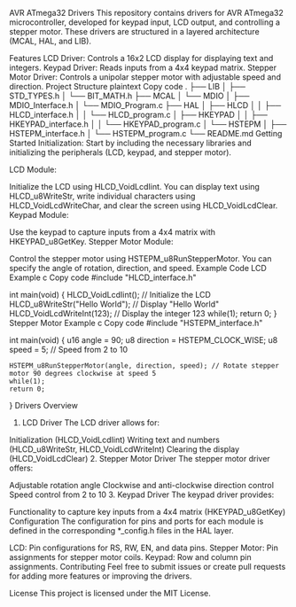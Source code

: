 AVR ATmega32 Drivers
This repository contains drivers for AVR ATmega32 microcontroller, developed for keypad input, LCD output, and controlling a stepper motor. These drivers are structured in a layered architecture (MCAL, HAL, and LIB).

Features
LCD Driver: Controls a 16x2 LCD display for displaying text and integers.
Keypad Driver: Reads inputs from a 4x4 keypad matrix.
Stepper Motor Driver: Controls a unipolar stepper motor with adjustable speed and direction.
Project Structure
plaintext
Copy code
.
├── LIB
│   ├── STD_TYPES.h
│   └── BIT_MATH.h
├── MCAL
│   └── MDIO
│       ├── MDIO_Interface.h
│       └── MDIO_Program.c
├── HAL
│   ├── HLCD
│   │   ├── HLCD_interface.h
│   │   └── HLCD_program.c
│   ├── HKEYPAD
│   │   ├── HKEYPAD_interface.h
│   │   └── HKEYPAD_program.c
│   └── HSTEPM
│       ├── HSTEPM_interface.h
│       └── HSTEPM_program.c
└── README.md
Getting Started
Initialization: Start by including the necessary libraries and initializing the peripherals (LCD, keypad, and stepper motor).

LCD Module:

Initialize the LCD using HLCD_VoidLcdIint.
You can display text using HLCD_u8WriteStr, write individual characters using HLCD_VoidLcdWriteChar, and clear the screen using HLCD_VoidLcdClear.
Keypad Module:

Use the keypad to capture inputs from a 4x4 matrix with HKEYPAD_u8GetKey.
Stepper Motor Module:

Control the stepper motor using HSTEPM_u8RunStepperMotor. You can specify the angle of rotation, direction, and speed.
Example Code
LCD Example
c
Copy code
#include "HLCD_interface.h"

int main(void) {
    HLCD_VoidLcdIint(); // Initialize the LCD
    HLCD_u8WriteStr("Hello World"); // Display "Hello World"
    HLCD_VoidLcdWriteInt(123); // Display the integer 123
    while(1);
    return 0;
}
Stepper Motor Example
c
Copy code
#include "HSTEPM_interface.h"

int main(void) {
    u16 angle = 90;
    u8 direction = HSTEPM_CLOCK_WISE;
    u8 speed = 5; // Speed from 2 to 10
    
    HSTEPM_u8RunStepperMotor(angle, direction, speed); // Rotate stepper motor 90 degrees clockwise at speed 5
    while(1);
    return 0;
}
Drivers Overview
1. LCD Driver
The LCD driver allows for:

Initialization (HLCD_VoidLcdIint)
Writing text and numbers (HLCD_u8WriteStr, HLCD_VoidLcdWriteInt)
Clearing the display (HLCD_VoidLcdClear)
2. Stepper Motor Driver
The stepper motor driver offers:

Adjustable rotation angle
Clockwise and anti-clockwise direction control
Speed control from 2 to 10
3. Keypad Driver
The keypad driver provides:

Functionality to capture key inputs from a 4x4 matrix (HKEYPAD_u8GetKey)
Configuration
The configuration for pins and ports for each module is defined in the corresponding *_config.h files in the HAL layer.

LCD: Pin configurations for RS, RW, EN, and data pins.
Stepper Motor: Pin assignments for stepper motor coils.
Keypad: Row and column pin assignments.
Contributing
Feel free to submit issues or create pull requests for adding more features or improving the drivers.

License
This project is licensed under the MIT License.
